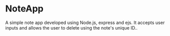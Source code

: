 # NoteApp

A simple note app developed using Node.js, express and ejs. 
It accepts user inputs and allows the user to delete using the note's unique ID..
